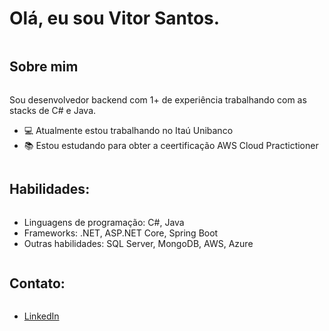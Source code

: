 # Olá, eu sou Vitor Santos.
<div style="display: inline-block"></div>

## Sobre mim
<div style="display: inline-block">
  <p>Sou desenvolvedor backend com 1+ de experiência trabalhando com as stacks de C# e Java.</p>
  <ul>
    <li>💻 Atualmente estou trabalhando no Itaú Unibanco</li>
    <li>📚 Estou estudando para obter a ceertificação AWS Cloud Practictioner</li>
  </ul>
</div>

## Habilidades:
<div style="display: inline-block">
  <ul>
    <li>Linguagens de programação: C#, Java</li>
    <li>Frameworks: .NET, ASP.NET Core, Spring Boot</li>
    <li>Outras habilidades: SQL Server, MongoDB, AWS, Azure</li>
  </ul>
</div>

## Contato:
<div style="display: inline-block">
  <ul>
    <li><a href="https://www.linkedin.com/in/vitor-santos-alves/">LinkedIn</a></li>
  </ul>
</div>


